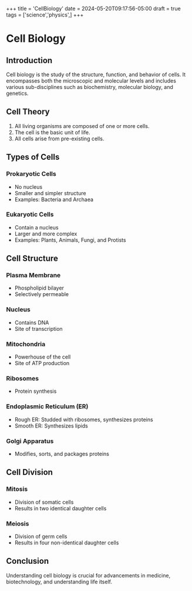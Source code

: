+++
title = 'CellBiology'
date = 2024-05-20T09:17:56-05:00
draft = true
tags = ['science','physics',]
+++
# Cell Biology

## Introduction
Cell biology is the study of the structure, function, and behavior of cells. It encompasses both the microscopic and molecular levels and includes various sub-disciplines such as biochemistry, molecular biology, and genetics.

## Cell Theory
1. All living organisms are composed of one or more cells.
2. The cell is the basic unit of life.
3. All cells arise from pre-existing cells.

## Types of Cells
### Prokaryotic Cells
- No nucleus
- Smaller and simpler structure
- Examples: Bacteria and Archaea

### Eukaryotic Cells
- Contain a nucleus
- Larger and more complex
- Examples: Plants, Animals, Fungi, and Protists

## Cell Structure
### Plasma Membrane
- Phospholipid bilayer
- Selectively permeable

### Nucleus
- Contains DNA
- Site of transcription

### Mitochondria
- Powerhouse of the cell
- Site of ATP production

### Ribosomes
- Protein synthesis

### Endoplasmic Reticulum (ER)
- Rough ER: Studded with ribosomes, synthesizes proteins
- Smooth ER: Synthesizes lipids

### Golgi Apparatus
- Modifies, sorts, and packages proteins

## Cell Division
### Mitosis
- Division of somatic cells
- Results in two identical daughter cells

### Meiosis
- Division of germ cells
- Results in four non-identical daughter cells

## Conclusion
Understanding cell biology is crucial for advancements in medicine, biotechnology, and understanding life itself.
